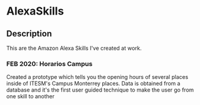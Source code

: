 # AlexaSkills

## Description

This are the Amazon Alexa Skills I've created at work.

### FEB 2020: Horarios Campus
Created a prototype which tells you the opening hours of several places inside of ITESM's Campus Monterrey places. Data is obtained from a database and it's the first user guided technique to make the user go from one skill to another



